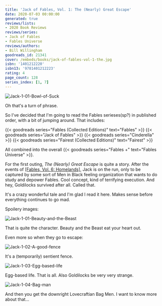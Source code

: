 ```yaml
---
title: 'Jack of Fables, Vol. 1: The (Nearly) Great Escape'
date: 2020-07-03 00:00:00
generated: true
reviews/lists:
- 2020 Book Reviews
reviews/series:
- Jack of Fables
- Fables Universe
reviews/authors:
- Bill Willingham
goodreads_id: 21341
cover: /embeds/books/jack-of-fables-vol-1-the.jpg
isbn: '1401212220'
isbn13: '9781401212223'
rating: 4
page_count: 128
series_index: [1, 7]
---
```

![Jack-1-01-Bowl-of-Suck](/embeds/books/attachments/jack-1-01-bowl-of-suck.jpg)  

Oh that's a turn of phrase.  

<!--more-->

So I've decided that I'm going to read the Fables serieses(sp?) in published order, with a bit of jumping around. That includes:  

{{< goodreads series="Fables (Collected Editions)" text="Fables" >}}   {{< goodreads series="Jack of Fables" >}}   {{< goodreads series="Cinderella" >}}   {{< goodreads series="Fairest (Collected Editions)" text="Fairest" >}}  

All combined into the overall {{< goodreads series="Fables +" text="Fables Universe" >}}.  

For the first outing, *The (Nearly) Great Escape* is quite a story. After the events of [[Fables, Vol. 6: Homelands]](), Jack is on the run, only to be captured by some sort of Men in Black feeling organization that wants to do study and depower Fables. Cool concept, kind of terrifying execution. And hey, Goldilocks survived after all. Called that.  

It's a crazy wonderful tale and I'm glad I read it here. Makes sense before everything continues to go mad.  

Spoilery images:  

![Jack-1-01-Beauty-and-the-Beast](/embeds/books/attachments/jack-1-01-beauty-and-the-beast.jpg)  

That is quite the character. Beauty and the Beast eat your heart out.  

Even more so when they go to escape:  

![Jack-1-02-A-good-fence](/embeds/books/attachments/jack-1-02-a-good-fence.jpg)  

It's a (temporarily) sentient fence.  

![Jack-1-03-Egg-based-life](/embeds/books/attachments/jack-1-03-egg-based-life.jpg)  

Egg-based life. That is all. Also Goldilocks be very very strange.  

![Jack-1-04-Bag-man](/embeds/books/attachments/jack-1-04-bag-man.jpg)  

And then you get the downright Lovecraftian Bag Men. I want to know more about that...